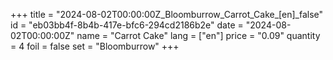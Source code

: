 +++
title = "2024-08-02T00:00:00Z_Bloomburrow_Carrot_Cake_[en]_false"
id = "eb03bb4f-8b4b-417e-bfc6-294cd2186b2e"
date = "2024-08-02T00:00:00Z"
name = "Carrot Cake"
lang = ["en"]
price = "0.09"
quantity = 4
foil = false
set = "Bloomburrow"
+++
